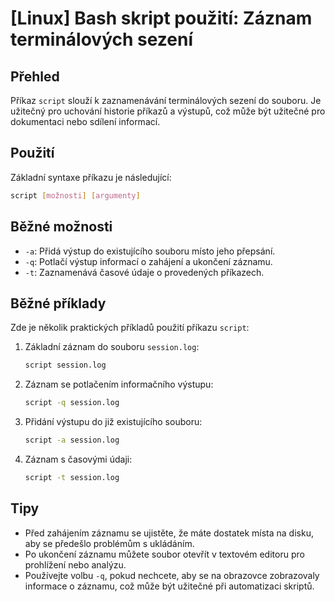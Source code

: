 # [Linux] Bash skript použití: Záznam terminálových sezení

## Přehled
Příkaz `script` slouží k zaznamenávání terminálových sezení do souboru. Je užitečný pro uchování historie příkazů a výstupů, což může být užitečné pro dokumentaci nebo sdílení informací.

## Použití
Základní syntaxe příkazu je následující:

```bash
script [možnosti] [argumenty]
```

## Běžné možnosti
- `-a`: Přidá výstup do existujícího souboru místo jeho přepsání.
- `-q`: Potlačí výstup informací o zahájení a ukončení záznamu.
- `-t`: Zaznamenává časové údaje o provedených příkazech.

## Běžné příklady
Zde je několik praktických příkladů použití příkazu `script`:

1. Základní záznam do souboru `session.log`:
   ```bash
   script session.log
   ```

2. Záznam se potlačením informačního výstupu:
   ```bash
   script -q session.log
   ```

3. Přidání výstupu do již existujícího souboru:
   ```bash
   script -a session.log
   ```

4. Záznam s časovými údaji:
   ```bash
   script -t session.log
   ```

## Tipy
- Před zahájením záznamu se ujistěte, že máte dostatek místa na disku, aby se předešlo problémům s ukládáním.
- Po ukončení záznamu můžete soubor otevřít v textovém editoru pro prohlížení nebo analýzu.
- Používejte volbu `-q`, pokud nechcete, aby se na obrazovce zobrazovaly informace o záznamu, což může být užitečné při automatizaci skriptů.